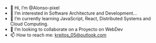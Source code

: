 - 👋 Hi, I’m @Alonso-pixel
- 👀 I’m interested in Software Architecture and Development...
- 🌱 I’m currently learning JavaScript, React, Distributed Systems and Cloud Computing.
- 💞️ I’m looking to collaborate on a Proyecto on WebDev
- 📫 How to reach me: kreitos_05@outlook.com

<!---
Alonso-pixel/Alonso-pixel is a ✨ special ✨ repository because its `README.md` (this file) appears on your GitHub profile.
You can click the Preview link to take a look at your changes.
--->

